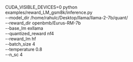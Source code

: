 CUDA_VISIBLE_DEVICES=0 python examples/reward_LM_gsm8k/inference.py \
    --model_dir /home/rahulc/Desktop/llama/llama-2-7b/quant/ \
    --reward_dir openbmb/Eurus-RM-7b \
    --base_lm exllama \
    --quantized_reward nf4 \
    --reward_lm hf \
    --batch_size 4 \
    --temperature 0.8 \
    --n_sc 4
